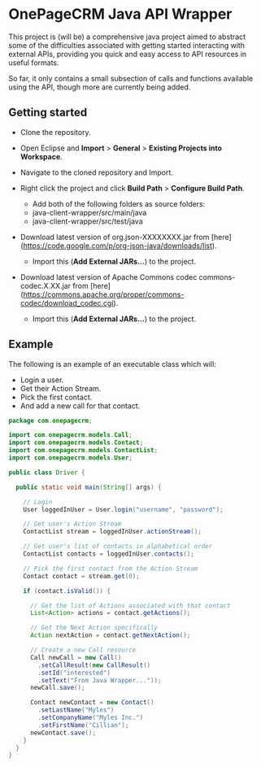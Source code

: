 # OnePageCRM Java API Wrapper
This project is (will be) a comprehensive java project aimed to abstract some of the difficulties associated with getting started interacting with external APIs, providing you quick and easy access to API resources in useful formats.

So far, it only contains a small subsection of calls and functions available using the API, though more are currently being added.

## Getting started

- Clone the repository.

- Open Eclipse and **Import** > **General** > **Existing Projects into Workspace**.

- Navigate to the cloned repository and Import.

- Right click the project and click **Build Path** > **Configure Build Path**.
  -  Add both of the following folders as source folders:
    - java-client-wrapper/src/main/java
    - java-client-wrapper/src/test/java

- Download latest version of org.json-XXXXXXXX.jar from [here] (https://code.google.com/p/org-json-java/downloads/list).
  - Import this (**Add External JARs...**) to the project.

- Download latest version of Apache Commons codec commons-codec.X.XX.jar from [here] (https://commons.apache.org/proper/commons-codec/download_codec.cgi).
  - Import this (**Add External JARs...**) to the project.

## Example
The following is an example of an executable class which will:
- Login a user.
- Get their Action Stream.
- Pick the first contact. 
- And add a new call for that contact.

```java
package com.onepagecrm;

import com.onepagecrm.models.Call;
import com.onepagecrm.models.Contact;
import com.onepagecrm.models.ContactList;
import com.onepagecrm.models.User;

public class Driver {

  public static void main(String[] args) {

    // Login 
    User loggedInUser = User.login("username", "password");

    // Get user's Action Stream
    ContactList stream = loggedInUser.actionStream();

    // Get user's list of contacts in alphabetical order
    ContactList contacts = loggedInUser.contacts();

    // Pick the first contact from the Action Stream
    Contact contact = stream.get(0);

    if (contact.isValid()) {

      // Get the list of Actions associated with that contact
      List<Action> actions = contact.getActions();

      // Get the Next Action specifically
      Action nextAction = contact.getNextAction();

      // Create a new Call resource
      Call newCall = new Call()
        .setCallResult(new CallResult()
        .setId("interested")
        .setText("From Java Wrapper..."));
      newCall.save();

      Contact newContact = new Contact()
        .setLastName("Myles")
        .setCompanyName("Myles Inc.")
        .setFirstName("Cillian");
      newContact.save();
    }
  }
}
```
